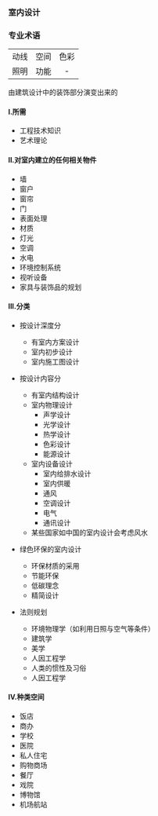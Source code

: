 ### 室内设计

### 专业术语

|       |    |        |
| --------   | -----:  | :----:  |
| 动线      | 空间   |   色彩     |
| 照明        |   功能   |   -   |

 由建筑设计中的装饰部分演变出来的

#### I.所需

- 工程技术知识
- 艺术理论

#### II.对室内建立的任何相关物件

- 墙
- 窗户
- 窗帘
- 门
- 表面处理
- 材质
- 灯光
- 空调
- 水电
- 环境控制系统
- 视听设备
- 家具与装饰品的规划

#### III.分类

+ 按设计深度分
    * 有室内方案设计
    * 室内初步设计
    * 室内施工图设计
+ 按设计内容分
    * 有室内结构设计
    + 室内物理设计
       *  声学设计
       *  光学设计
       *  热学设计
       *  色彩设计
       *  能源设计
    + 室内设备设计
       *  室内给排水设计
       *  室内供暖
       *  通风
       *  空调设计
       *  电气
       *  通讯设计
    + 某些国家如中国的室内设计会考虑风水
    
+ 绿色环保的室内设计
    * 环保材质的采用
    * 节能环保
    * 低碳理念
    * 精简设计

+ 法则规划
    * 环境物理学（如利用日照与空气等条件）
    * 建筑学
    * 美学
    * 人因工程学
    * 人类的惯性及习俗
    * 人因工程学
    
#### IV.种类空间

- 饭店
- 商办
- 学校
- 医院
- 私人住宅
- 购物商场
- 餐厅
- 戏院
- 博物馆
- 机场航站
